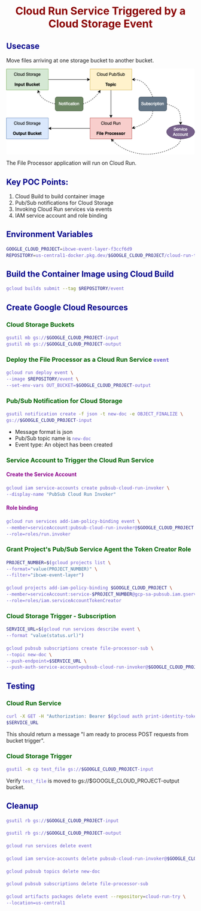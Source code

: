 # Cloud Run Service Triggered by a Cloud Storage Event

## Usecase

Move files arriving at one storage bucket to another bucket.

![img](../img/event.png)

The File Processor application will run on Cloud Run.

## Key POC Points:
1. Cloud Build to build container image
2. Pub/Sub notifications for Cloud Storage
3. Invoking Cloud Run services via events
4. IAM service account and role binding

## Environment Variables

```bash
GOOGLE_CLOUD_PROJECT=ibcwe-event-layer-f3ccf6d9
REPOSITORY=us-central1-docker.pkg.dev/$GOOGLE_CLOUD_PROJECT/cloud-run-try
```

## Build the Container Image using Cloud Build

```bash
gcloud builds submit --tag $REPOSITORY/event
```

## Create Google Cloud Resources

### Cloud Storage Buckets

```bash
gsutil mb gs://$GOOGLE_CLOUD_PROJECT-input
gsutil mb gs://$GOOGLE_CLOUD_PROJECT-output
```

### Deploy the File Processor as a Cloud Run Service `event`

```bash
gcloud run deploy event \
--image $REPOSITORY/event \
--set-env-vars OUT_BUCKET=$GOOGLE_CLOUD_PROJECT-output
```

### Pub/Sub Notification for Cloud Storage

```bash
gsutil notification create -f json -t new-doc -e OBJECT_FINALIZE \
gs://$GOOGLE_CLOUD_PROJECT-input
```

- Message format is json
- Pub/Sub topic name is `new-doc`
- Event type: An object has been created

### Service Account to Trigger the Cloud Run Service

#### Create the Service Account
```bash
gcloud iam service-accounts create pubsub-cloud-run-invoker \
--display-name "PubSub Cloud Run Invoker"
```

#### Role binding

```bash
gcloud run services add-iam-policy-binding event \
--member=serviceAccount:pubsub-cloud-run-invoker@$GOOGLE_CLOUD_PROJECT.iam.gserviceaccount.com \
--role=roles/run.invoker
```

### Grant Project's Pub/Sub Service Agent the Token Creator Role

```bash
PROJECT_NUMBER=$(gcloud projects list \
--format="value(PROJECT_NUMBER)" \
--filter="ibcwe-event-layer")

gcloud projects add-iam-policy-binding $GOOGLE_CLOUD_PROJECT \
--member=serviceAccount:service-$PROJECT_NUMBER@gcp-sa-pubsub.iam.gserviceaccount.com \
--role=roles/iam.serviceAccountTokenCreator
```

### Cloud Storage Trigger - Subscription

```bash
SERVICE_URL=$(gcloud run services describe event \
--format "value(status.url)")

gcloud pubsub subscriptions create file-processor-sub \
--topic new-doc \
--push-endpoint=$SERVICE_URL \
--push-auth-service-account=pubsub-cloud-run-invoker@$GOOGLE_CLOUD_PROJECT.iam.gserviceaccount.com
```

## Testing

### Cloud Run Service

```bash
curl -X GET -H "Authorization: Bearer $(gcloud auth print-identity-token)" \
$SERVICE_URL
```

This should return a message "I am ready to process POST requests from bucket trigger".

### Cloud Storage Trigger

```bash
gsutil -m cp test_file gs://$GOOGLE_CLOUD_PROJECT-input
```

Verify `test_file` is moved to gs://$GOOGLE_CLOUD_PROJECT-output bucket.

## Cleanup

```bash
gsutil rb gs://$GOOGLE_CLOUD_PROJECT-input

gsutil rb gs://$GOOGLE_CLOUD_PROJECT-output

gcloud run services delete event

gcloud iam service-accounts delete pubsub-cloud-run-invoker@$GOOGLE_CLOUD_PROJECT.iam.gserviceaccount.com

gcloud pubsub topics delete new-doc

gcloud pubsub subscriptions delete file-processor-sub

gcloud artifacts packages delete event --repository=cloud-run-try \
--location=us-central1 
```

<style>
    h1 {
        color: DarkRed;
        text-align: center;
    }
    h2 {
        color: DarkBlue;
    }
    h3 {
        color: DarkGreen;
    }
    h4 {
        color: DarkMagenta;
    }
    strong {
        color: Maroon;
    }
    em {
        color: Maroon;
    }
    img {
        display: block;
        margin-left: auto;
        margin-right: auto
    }
    code {
        color: SlateBlue;
    }
    mark {
        background-color:GoldenRod;
    }
</style>